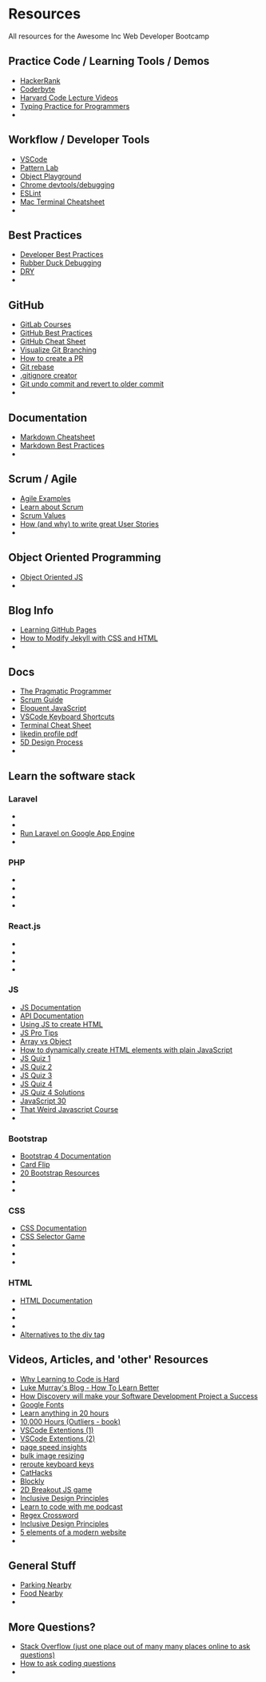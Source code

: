 # Resources

All resources for the Awesome Inc Web Developer Bootcamp

<!-- ## Class Tools

- [Google Drive](https://drive.google.com/drive/u/0/folders/1zT8cTZpnx1hAReYVhnQ8tPwfiQE41jgL)
- [Slack](https://bootcamp-s19.slack.com/messages/CFJHJR200/)
- [Bootcamp GitHub](https://github.com/bootcamp-students)
- []() -->

## Practice Code / Learning Tools / Demos

- [HackerRank](http://hackerrank.com/)
- [Coderbyte](https://coderbyte.com/)
- [Harvard Code Lecture Videos](https://www.youtube.com/playlist?list=PLhQjrBD2T382eX9-tF75Wa4lmlC7sxNDH)
- [Typing Practice for Programmers](https://typing.io/)
- []()

## Workflow / Developer Tools

- [VSCode](https://code.visualstudio.com/)
  <!-- - [MAMP](https://www.mamp.info/en/) -->
- [Pattern Lab](https://patternlab.io/)
- [Object Playground](http://www.objectplayground.com/)
- [Chrome devtools/debugging](https://developers.google.com/web/tools/chrome-devtools/javascript/)
- [ESLint](https://www.youtube.com/watch?v=o2H8kvuwMKE)
  <!-- - [Heroku](https://devcenter.heroku.com/start) -->
- [Mac Terminal Cheatsheet](https://github.com/0nn0/terminal-mac-cheatsheet)
- []()

## Best Practices

- [Developer Best Practices](https://www.tutorialspoint.com/developers_best_practices/index.htm)
- [Rubber Duck Debugging](https://en.wikipedia.org/wiki/Rubber_duck_debugging)
- [DRY](https://en.wikipedia.org/wiki/Don%27t_repeat_yourself)
- []()

## GitHub

- [GitLab Courses](https://lab.github.com/courses)
- [GitHub Best Practices](https://resources.github.com/videos/github-best-practices/)
- [GitHub Cheat Sheet](https://services.github.com/on-demand/downloads/github-git-cheat-sheet.pdf)
- [Visualize Git Branching](https://learngitbranching.js.org/)
- [How to create a PR](https://hackernoon.com/how-to-git-pr-from-the-command-line-a5b204a57ab1)
- [Git rebase](https://medium.com/datadriveninvestor/git-rebase-vs-merge-cc5199edd77c)
- [.gitignore creator](https://gitignore.io/)
- [Git undo commit and revert to older commit](https://stackabuse.com/git-revert-to-a-previous-commit/)
- []()

## Documentation

- [Markdown Cheatsheet](https://github.com/adam-p/markdown-here/wiki/Markdown-Cheatsheet)
- [Markdown Best Practices](https://gist.github.com/PurpleBooth/109311bb0361f32d87a2)
- []()

## Scrum / Agile

- [Agile Examples](https://www.mountaingoatsoftware.com/agile/)
- [Learn about Scrum](https://www.scrumalliance.org/learn-about-scrum)
- [Scrum Values](https://www.scrumalliance.org/learn-about-scrum/scrum-values)
- [How (and why) to write great User Stories](https://www.freecodecamp.org/news/how-and-why-to-write-great-user-stories-f5a110668246/)
- []()

## Object Oriented Programming

- [Object Oriented JS](https://developer.mozilla.org/en-US/docs/Learn/JavaScript/Objects/Object-oriented_JS)
- []()

## Blog Info

- [Learning GitHub Pages](https://lab.github.com/githubtraining/github-pages)
- [How to Modify Jekyll with CSS and HTML](https://help.github.com/en/articles/customizing-css-and-html-in-your-jekyll-theme)
- []()
  <!-- - [Everyones Blogs](https://github.com/bootcamp-s19/Resources/blob/master/everyones_blogs.md) -->
  <!-- - [Blog Questions](https://github.com/bootcamp-s19/Resources/blob/master/Blog_Questions.md) -->

## Docs

- [The Pragmatic Programmer](https://github.com/bootcamp-students/Resources/blob/master/docs/1999%20-%20The%20Pragmatic%20Programmer.pdf)
- [Scrum Guide](https://github.com/bootcamp-students/Resources/blob/master/docs/2017-Scrum-Guide-US.pdf)
- [Eloquent JavaScript](https://eloquentjavascript.net/)
- [VSCode Keyboard Shortcuts](https://code.visualstudio.com/shortcuts/keyboard-shortcuts-macos.pdf)
- [Terminal Cheat Sheet](https://github.com/0nn0/terminal-mac-cheatsheet)
- [likedin profile pdf](https://github.com/bootcamp-students/Resources/blob/master/docs/LinkedIn_Onesheets-Conducting-LinkedIn.pdf)
- [5D Design Process](https://github.com/bootcamp-students/Resources/blob/master/docs/img/5D-Design-Process.jpg)
- []()

## Learn the software stack

<!-- ### Vue.js

- [learn Vue.js](https://www.vuemastery.com/)
- [Vue intro](https://www.vuemastery.com/courses/intro-to-vue-js/)
- [Vue instance](https://www.vuemastery.com/courses/intro-to-vue-js/vue-instance/)
- [Vue.js Documentation](https://vuejs.org/v2/guide/) -->

### Laravel

- []()
- []()
- [Run Laravel on Google App Engine](https://cloud.google.com/community/tutorials/run-laravel-on-appengine-standard)
- []()

### PHP

- []()
- []()
- []()
- []()

### React.js

- []()
- []()
- []()
- []()

### JS

- [JS Documentation](https://developer.mozilla.org/en-US/docs/Web/JavaScript)
- [API Documentation](https://developer.mozilla.org/en-US/docs/Web/API/)
- [Using JS to create HTML](https://codeburst.io/learn-how-to-create-html-elements-with-plain-javascript-4f1323f96252)
- [JS Pro Tips](https://www.youtube.com/watch?v=Mus_vwhTCq0)
- [Array vs Object](https://www.metaltoad.com/blog/javascript-understanding-objects-vs-arrays-and-when-use-them-part-1)
- [How to dynamically create HTML elements with plain JavaScript](https://codeburst.io/learn-how-to-create-html-elements-with-plain-javascript-4f1323f96252)
- [JS Quiz 1](http://perfectionkills.com/javascript-quiz/)
- [JS Quiz 2](https://www.javatpoint.com/javascript-quiz)
- [JS Quiz 3](https://www.tutorialspoint.com/javascript/javascript_online_quiz.htm)
- [JS Quiz 4](http://davidshariff.com/js-quiz/)
- [JS Quiz 4 Solutions](https://gist.github.com/MattSurabian/8867307)
- [JavaScript 30](https://javascript30.com/)
- [That Weird Javascript Course](https://fireship.io/courses/javascript/)
- []()

### Bootstrap

- [Bootstrap 4 Documentation](https://getbootstrap.com/)
- [Card Flip](https://mdbootstrap.com/plugins/jquery/card-animations/)
- [20 Bootstrap Resources](https://designshack.net/articles/css/20-awesome-resources-for-twitter-bootstrap-lovers/)
- []()
- []()

### CSS

- [CSS Documentation](https://developer.mozilla.org/en-US/docs/Web/CSS/Reference)
- [CSS Selector Game](https://flukeout.github.io/#)
- []()
- []()
- []()

### HTML

- [HTML Documentation](https://developer.mozilla.org/en-US/docs/Web/HTML)
- []()
- []()
- []()
- [Alternatives to the div tag](https://medium.com/web-dev-basics/7-alternatives-to-the-div-html-tag-7c888c7b5036)

## Videos, Articles, and 'other' Resources

- [Why Learning to Code is Hard](https://www.thinkful.com/blog/why-learning-to-code-is-so-damn-hard/)
- [Luke Murray's Blog - How To Learn Better](http://lukecmurray.tumblr.com/post/150290375977/how-to-learn-better-my-advice-after-26-years-in)
- [How Discovery will make your Software Development Project a Success](https://www.alphalogicinc.com/blog/how-discovery-will-make-your-software-development-project-a-success/)
- [Google Fonts](https://fonts.google.com/)
- [Learn anything in 20 hours](https://lifehacker.com/learn-anything-in-20-hours-with-this-four-step-method-509281792)
- [10,000 Hours (Outliers - book) ](<https://en.wikipedia.org/wiki/Outliers_(book)>)
- [VSCode Extentions (1)](https://youtu.be/rH1RTwaAeGc)
- [VSCode Extentions (2)](https://youtu.be/u21W_tfPVrY)
- [page speed insights](https://developers.google.com/speed/pagespeed/insights/)
- [bulk image resizing](https://www.birme.net/?target_width=600&target_height=468)
- [reroute keyboard keys](https://pqrs.org/osx/karabiner/)
- [CatHacks](http://cathacks.cs.uky.edu/)
- [Blockly](https://developers.google.com/blockly/)
- [2D Breakout JS game](https://developer.mozilla.org/en-US/docs/Games/Tutorials/2D_Breakout_game_pure_JavaScript)
- [Inclusive Design Principles](https://inclusivedesignprinciples.org/)
- [Learn to code with me podcast](https://learntocodewith.me/podcast/)
- [Regex Crossword](https://regexcrossword.com/)
- [Inclusive Design Principles](https://inclusivedesignprinciples.org/)
- [5 elements of a modern website](https://www.bluleadz.com/blog/bid/68850/5-elements-of-a-modern-website-design)
- []()

## General Stuff

- [Parking Nearby](https://www.awesomeinc.org/parking/)
- [Food Nearby](https://www.yelp.com/search?find_desc=Lunch&start=0&l=g:-84.49044227600098,38.04862067933858,-84.5039176940918,38.04017136188973)
- []()

## More Questions?

- [Stack Overflow (just one place out of many many places online to ask questions)](https://stackoverflow.com/)
- [How to ask coding questions](https://www.propublica.org/nerds/how-to-ask-programming-questions)
- []()
